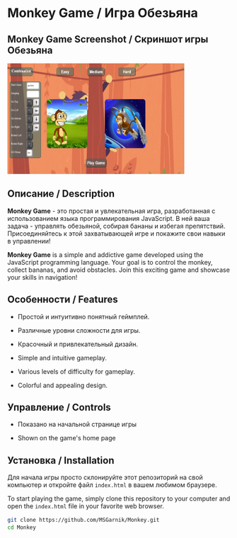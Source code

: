 # Monkey Game / Игра Обезьяна

## Monkey Game Screenshot / Скриншот игры Обезьяна

<img src="./img/screenshot.png" width=400 height=250>

## Описание / Description

**Monkey Game** - это простая и увлекательная игра, разработанная с использованием языка программирования JavaScript. В ней ваша задача - управлять обезьяной, собирая бананы и избегая препятствий. Присоединяйтесь к этой захватывающей игре и покажите свои навыки в управлении!

**Monkey Game** is a simple and addictive game developed using the JavaScript programming language. Your goal is to control the monkey, collect bananas, and avoid obstacles. Join this exciting game and showcase your skills in navigation!

## Особенности / Features

- Простой и интуитивно понятный геймплей.
- Различные уровни сложности для игры.
- Красочный и привлекательный дизайн.

- Simple and intuitive gameplay.
- Various levels of difficulty for gameplay.
- Colorful and appealing design.

## Управление / Controls

- Показано на начальной странице игры

- Shown on the game's home page

## Установка / Installation

Для начала игры просто склонируйте этот репозиторий на свой компьютер и откройте файл `index.html` в вашем любимом браузере.

To start playing the game, simply clone this repository to your computer and open the `index.html` file in your favorite web browser.

```bash
git clone https://github.com/MSGarnik/Monkey.git
cd Monkey
```
